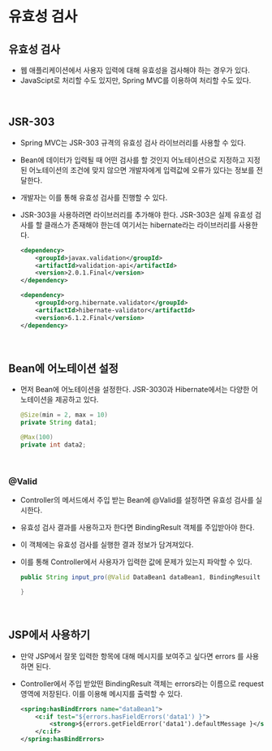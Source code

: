 # 유효성 검사

## 유효성 검사

- 웹 애플리케이션에서 사용자 입력에 대해 유효성을 검사해야 하는 경우가 있다.
- JavaScipt로 처리할 수도 있지만, Spring MVC를 이용하여 처리할 수도 있다.

<br>

## JSR-303

- Spring MVC는 JSR-303 규격의 유효성 검사 라이브러리를 사용할 수 있다.

- Bean에 데이터가 입력될 때 어떤 검사를 할 것인지 어노테이션으로 지정하고 지정된 어노테이션의 조건에 맞지 않으면 개발자에게 입력값에 오류가 있다는 정보를 전달한다.

- 개발자는 이를 통해 유효성 검사를 진행할 수 있다.

- JSR-303을 사용하려면 라이브러리를 추가해야 한다. JSR-303은 실제 유효성 검사를 할 클래스가 존재해야 한는데 여기서는 hibernate라는 라이브러리를 사용한다.

  ```xml
  <dependency>
      <groupId>javax.validation</groupId>
      <artifactId>validation-api</artifactId>
      <version>2.0.1.Final</version>
  </dependency>
  
  <dependency>
      <groupId>org.hibernate.validator</groupId>
      <artifactId>hibernate-validator</artifactId>
      <version>6.1.2.Final</version>
  </dependency>
  ```

<br>

## Bean에 어노테이션 설정

- 먼저 Bean에 어노테이션을 설정한다. JSR-3030과 Hibernate에서는 다양한 어노테이션을 제공하고 있다.

  ```java
  @Size(min = 2, max = 10)
  private String data1;
  
  @Max(100)
  private int data2;
  ```

  <br>

### @Valid

- Controller의 메서드에서 주입 받는 Bean에 @Valid를 설정하면 유효성 검사를 실시한다.

- 유효성 검사 결과를 사용하고자 한다면 BindingResult 객체를 주입받아야 한다.

- 이 객체에는 유효성 검사를 실행한 결과 정보가 담겨져있다.

- 이를 통해 Controller에서 사용자가 입력한 값에 문제가 있는지 파악할 수 있다.

  ```java
  public String input_pro(@Valid DataBean1 dataBean1, BindingResuilt result) {
  
  }
  ```

<br>

## JSP에서 사용하기

- 만약 JSP에서 잘못 입력한 항목에 대해 메시지를 보여주고 싶다면 errors 를 사용하면 된다.

- Controller에서 주입 받았떤 BindingResult 객체는 errors라는 이름으로 request영역에 저장된다. 이를 이용해 메시지를 출력할 수 있다.

  ```xml
  <spring:hasBindErrors name="dataBean1">
      <c:if test="${errors.hasFieldErrors('data1') }">
          <strong>${errors.getFieldError('data1').defaultMessage }</strong><br/>
      </c:if>
  </spring:hasBindErrors>
  ```

  